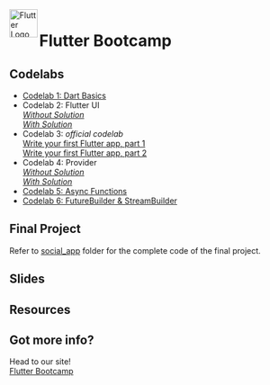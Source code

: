 <img align="left" width="50" src="https://cdn.worldvectorlogo.com/logos/flutter-logo.svg" alt="Flutter Logo">

# Flutter Bootcamp

## Codelabs

- [Codelab 1: Dart Basics](https://dartpad.dev/17a470aaf3df5c4c978f38124ebd2269)
- Codelab 2: Flutter UI
  <br/>[*Without Solution*](https://dartpad.dev/034d24887fe72ff7c7d5cb8d611380f4)
  <br/>[*With Solution*](https://dartpad.dev/776fe4454dfef250616466da71677ad2)
- Codelab 3: *official codelab*
  <br/>[Write your first Flutter app, part 1](https://codelabs.developers.google.com/codelabs/first-flutter-app-pt1/#0) 
  <br/>[Write your first Flutter app, part 2](https://codelabs.developers.google.com/codelabs/first-flutter-app-pt2/#0)
- Codelab 4: Provider
  <br/>[*Without Solution*](https://dartpad.dev/embed-flutter.html?id=c2beeaf2786fd36ed81505a9525d6851)
  <br/>[*With Solution*](https://dartpad.dev/embed-flutter.html?id=7296ae8cd915135bff7f513c2e553314)
- [Codelab 5: Async Functions](https://dartpad.dev/201a9d3358e9e4ff010f7552587ea452)
- [Codelab 6: FutureBuilder & StreamBuilder]()

## Final Project

Refer to [social_app](https://github.com/pr-Mais/flutter-bootcamp/tree/master/social_app) folder for the complete code of the final project.

## Slides

## Resources

## Got more info?
Head to our site!
<br/>[Flutter Bootcamp](http://bit.ly/wtm-flutter-bootcamp)




